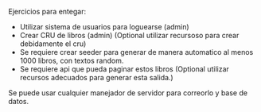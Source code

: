 Ejercicios para entegar:

 - Utilizar sistema de usuarios para loguearse  (admin)
 - Crear CRU de libros (admin) (Optional utilizar recursoso para crear debidamente el cru)
 - Se requiere crear seeder para generar de manera automatico al menos 1000 libros, con textos random. 
 - Se requiere api que pueda paginar estos libros (Optional utilizar recursos adecuados para generar esta salida.)

 Se puede usar cualquier manejador de servidor para correorlo y base de datos. 
